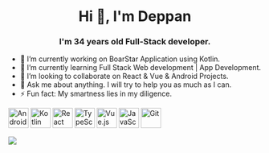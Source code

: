 <h1 align="center">Hi 👋, I'm Deppan</h1>
<h3 align="center">I'm 34 years old Full-Stack developer.</h3>

- 🔭 I’m currently working on BoarStar Application using Kotlin.
- 🌱 I’m currently learning Full Stack Web development | App Development.
- 👯 I’m looking to collaborate on React & Vue & Android Projects.
- 💬 Ask me about anything. I will try to help you as much as I can.
- ⚡ Fun fact: My smartness lies in my diligence.

<p align="left">
  <img src="https://source.android.com/setup/images/Android_symbol_green_RGB.svg" alt="Android" height="40" />
  <img src="https://upload.wikimedia.org/wikipedia/commons/thumb/7/74/Kotlin_Icon.png/240px-Kotlin_Icon.png" alt="Kotlin" width="40" height="40" />
  <img src="https://upload.wikimedia.org/wikipedia/commons/thumb/a/a7/React-icon.svg/320px-React-icon.svg.png" alt="React"  height="40" />
  <img src="https://upload.wikimedia.org/wikipedia/commons/thumb/4/4c/Typescript_logo_2020.svg/240px-Typescript_logo_2020.svg.png" alt="TypeScript" width="40" height="40" />
  <img src="https://vuejs.org/images/logo.svg" alt="Vue.js" width="40" height="40"/>
  <img src="https://upload.wikimedia.org/wikipedia/commons/thumb/9/99/Unofficial_JavaScript_logo_2.svg/240px-Unofficial_JavaScript_logo_2.svg.png" alt="JavaScript" width="40" height="40"/>
  <img src="https://git-scm.com/images/logos/downloads/Git-Icon-1788C.png" alt="Git" width="40" height="40"/>
</p>

<img src="https://github-readme-stats.vercel.app/api/top-langs/?username=deppan&theme=radical" />
